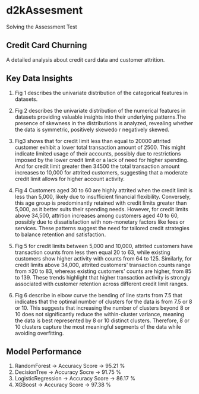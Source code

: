 # d2kAssesment
Solving the Assessment Test

## Credit Card Churning
A detailed analysis about credit card data and customer attrition.

## Key Data Insights
1. Fig 1 describes the univariate distribution of the categorical features in datasets.

2. Fig 2 describes the univariate distribution of the numerical features in datasets providing valuable insights into their underlying patterns.The presence of skewness in the distributions is analyzed, revealing whether the data is symmetric, positively skewedo r negatively skewed.

3. Fig3 shows that for credit limit less than equal to 20000 attrited customer exhibit a lower total transaction amount of 2500. This might indicate limited usage of their accounts, possibly due to restrictions imposed by the lower credit limit or a lack of need for higher spending. And for credit limit greater then  34500  the total transaction amount increases to 10,000 for attrited customers, suggesting that a moderate credit limit allows for higher account activity.

4. Fig 4 Customers aged 30 to 60 are highly attrited when the credit limit is less than 5,000, likely due to insufficient financial flexibility. Conversely, this age group is predominantly retained with credit limits greater than 5,000, as it better suits their spending needs. However, for credit limits above 34,500, attrition increases among customers aged 40 to 60, possibly due to dissatisfaction with non-monetary factors like fees or services. These patterns suggest the need for tailored credit strategies to balance retention and satisfaction.

5. Fig 5 for credit limits between 5,000 and 10,000, attrited customers have transaction counts from less then equal 20 to 63, while existing customers show higher activity with counts from 64 to 125. Similarly, for credit limits above 34,000, attrited customers' transaction counts range from ≤20 to 83, whereas existing customers' counts are higher, from 85 to 139. These trends highlight that higher transaction activity is strongly associated with customer retention across different credit limit ranges.

6. Fig 6 describe in  elbow curve the bending of line starts from 7.5 that indicates that the optimal number of clusters for the data is from 7.5 or 8 or 10. This suggests that increasing the number of clusters beyond 8 or 10 does not significantly reduce the within-cluster variance, meaning the data is best represented by 8 or 10 distinct clusters. Therefore, 8 or 10 clusters capture the most meaningful segments of the data while avoiding overfitting.

## Model Performance
1. RandomForest -> Accuracy Score -> 95.21 %
2. DecisionTree -> Accuracy Socre -> 91.75 %
3. LogisticRegression -> Accuracy Score -> 86.17 %
4. XGBoost -> Accuracy Score -> 97.38 %